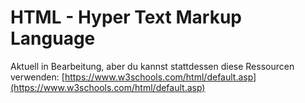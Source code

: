 # HTML - Hyper Text Markup Language

Aktuell in Bearbeitung, aber du kannst stattdessen diese Ressourcen verwenden: [https://www.w3schools.com/html/default.asp](https://www.w3schools.com/html/default.asp)

